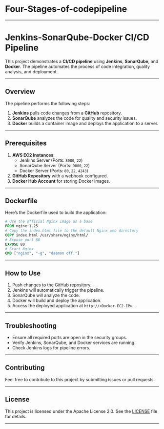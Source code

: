 # Four-Stages-of-codepipeline


---

# Jenkins-SonarQube-Docker CI/CD Pipeline

This project demonstrates a **CI/CD pipeline** using **Jenkins**, **SonarQube**, and **Docker**. The pipeline automates the process of code integration, quality analysis, and deployment.

---

## **Overview**
The pipeline performs the following steps:
1. **Jenkins** pulls code changes from a **GitHub** repository.
2. **SonarQube** analyzes the code for quality and security issues.
3. **Docker** builds a container image and deploys the application to a server.

---

## **Prerequisites**
1. **AWS EC2 Instances**:
   - Jenkins Server (Ports: `8080`, `22`)
   - SonarQube Server (Ports: `9000`, `22`)
   - Docker Server (Ports: `80`, `22`, `4243`)
2. **GitHub Repository** with a webhook configured.
3. **Docker Hub Account** for storing Docker images.

---

## **Dockerfile**
Here’s the Dockerfile used to build the application:
```Dockerfile
# Use the official Nginx image as a base
FROM nginx:1.25
# Copy the index.html file to the default Nginx web directory
COPY index.html /usr/share/nginx/html/
# Expose port 80
EXPOSE 80
# Start Nginx
CMD ["nginx", "-g", "daemon off;"]
```

---

## **How to Use**
1. Push changes to the GitHub repository.
2. Jenkins will automatically trigger the pipeline.
3. SonarQube will analyze the code.
4. Docker will build and deploy the application.
5. Access the deployed application at `http://<Docker-EC2-IP>`.

---

## **Troubleshooting**
- Ensure all required ports are open in the security groups.
- Verify Jenkins, SonarQube, and Docker services are running.
- Check Jenkins logs for pipeline errors.

---

## **Contributing**
Feel free to contribute to this project by submitting issues or pull requests.

---

## **License**
This project is licensed under the Apache License 2.0. See the [LICENSE](LICENSE) file for details.

---


